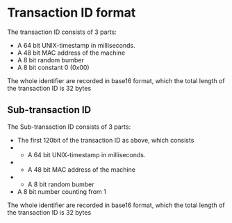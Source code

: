 # Transaction ID format
The transaction ID consists of 3 parts:
* A 64 bit UNIX-timestamp in milliseconds.
* A 48 bit MAC address of the machine
* A 8 bit random bumber
* A 8 bit constant 0 (0x00)

The whole identifier are recorded in base16 format, which the total length of the transaction ID is 32 bytes

## Sub-transaction ID
The Sub-transaction ID consists of 3 parts:
* The first 120bit of the transaction ID as above, which consists
* * A 64 bit UNIX-timestamp in milliseconds.
* * A 48 bit MAC address of the machine
* * A 8 bit random bumber
* A 8 bit number counting from 1

The whole identifier are recorded in base16 format, which the total length of the transaction ID is 32 bytes
